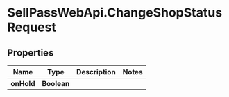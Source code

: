 # SellPassWebApi.ChangeShopStatusRequest

## Properties

Name | Type | Description | Notes
------------ | ------------- | ------------- | -------------
**onHold** | **Boolean** |  | 


